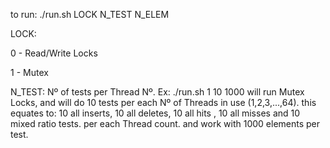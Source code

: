 to run:
./run.sh  LOCK N_TEST N_ELEM

LOCK: 

0 - Read/Write Locks

1 - Mutex

N_TEST: Nº of tests per Thread Nº. 
Ex: ./run.sh 1 10 1000 
will run Mutex Locks, and will do 10 tests per each Nº of Threads in use (1,2,3,...,64). 
this equates to: 10 all inserts, 10 all deletes, 10 all hits , 10 all misses and 10 mixed ratio tests. per each Thread count. and work with 1000 elements per test.